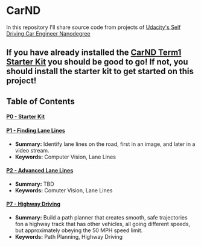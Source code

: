 # CarND
In this repository I'll share source code from projects of [Udacity's Self Driving Car Engineer Nanodegree](https://www.udacity.com/course/self-driving-car-engineer-nanodegree--nd013)

## If you have already installed the [CarND Term1 Starter Kit](CarND-Term1-Starter-Kit/README.md) you should be good to go!   If not, you should install the starter kit to get started on this project! ##

## Table of Contents

#### [P0 - Starter Kit](CarND-Term1-Starter-Kit)

#### [P1 - Finding Lane Lines](CarND-LaneLines-P1)
 - **Summary:** Identify lane lines on the road, first in an image, and later in a video stream.
 - **Keywords:** Computer Vision, Lane Lines

#### [P2 - Advanced Lane Lines](CarND-Advanced-Lane-Lines-P2)
 - **Summary:** TBD
 - **Keywords:** Comuter Vision, Lane Lines

#### [P7 - Highway Driving](Todo)
- **Summary:** Build a path planner that creates smooth, safe trajectories fon a highway track that has other vehicles, all going different speeds, but approximately obeying the 50 MPH speed limit.
- **Keywords:** Path Planning, Highway Driving

